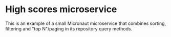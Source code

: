 # High scores microservice

This is an example of a small Micronaut microservice that combines sorting, filtering and "top N"/paging in its repository query methods.
